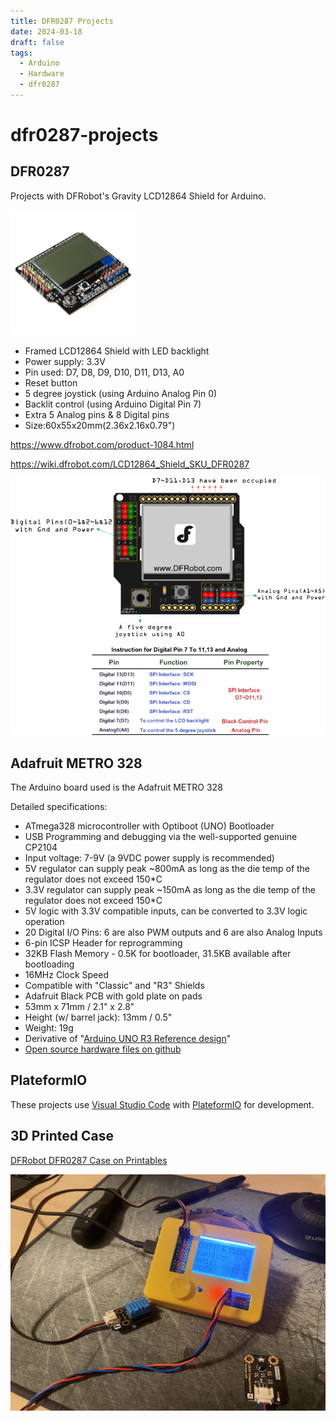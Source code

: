 ```yaml
---
title: DFR0287 Projects
date: 2024-03-18
draft: false
tags:
  - Arduino
  - Hardware
  - dfr0287
---
```

# dfr0287-projects
## DFR0287
Projects with DFRobot's Gravity LCD12864 Shield for Arduino.

<img src="./DFR0287_pic.jpg" alt="DFR0287" width="200"/>


* Framed LCD12864 Shield with LED backlight
* Power supply: 3.3V
* Pin used: D7, D8, D9, D10, D11, D13, A0
* Reset button
* 5 degree joystick (using Arduino Analog Pin 0)
* Backlit control (using Arduino Digital Pin 7)
* Extra 5 Analog pins & 8 Digital pins
* Size:60x55x20mm(2.36x2.16x0.79")

https://www.dfrobot.com/product-1084.html

https://wiki.dfrobot.com/LCD12864_Shield_SKU_DFR0287

![DFR0287](./DFR0287pinout.png)

## Adafruit METRO 328
The Arduino board used is the Adafruit METRO 328

Detailed specifications:

* ATmega328 microcontroller with Optiboot (UNO) Bootloader
* USB Programming and debugging via the well-supported genuine CP2104
* Input voltage: 7-9V (a 9VDC power supply is recommended)
* 5V regulator can supply peak ~800mA as long as the die temp of the regulator does not exceed 150*C
* 3.3V regulator can supply peak ~150mA as long as the die temp of the regulator does not exceed 150*C
* 5V logic with 3.3V compatible inputs, can be converted to 3.3V logic operation
* 20 Digital I/O Pins: 6 are also PWM outputs and 6 are also Analog Inputs
* 6-pin ICSP Header for reprogramming
* 32KB Flash Memory - 0.5K for bootloader, 31.5KB available after bootloading
* 16MHz Clock Speed
* Compatible with "Classic" and "R3" Shields
* Adafruit Black PCB with gold plate on pads
* 53mm x 71mm / 2.1" x 2.8"
* Height (w/ barrel jack): 13mm / 0.5"
* Weight: 19g
* Derivative of "[Arduino UNO R3 Reference design](http://www.arduino.cc/en/Main/ArduinoBoardUno)"
* [Open source hardware files on github](https://github.com/adafruit/Adafruit-METRO-328-PCB)

## PlateformIO
These projects use [Visual Studio Code](https://code.visualstudio.com/) with [PlateformIO](https://platformio.org/) for development.

## 3D Printed Case

[DFRobot DFR0287 Case on Printables](https://www.printables.com/model/506880-dfrobot-dfr0287-case)

![Case](./DFR0287_Case_3466.jpg)